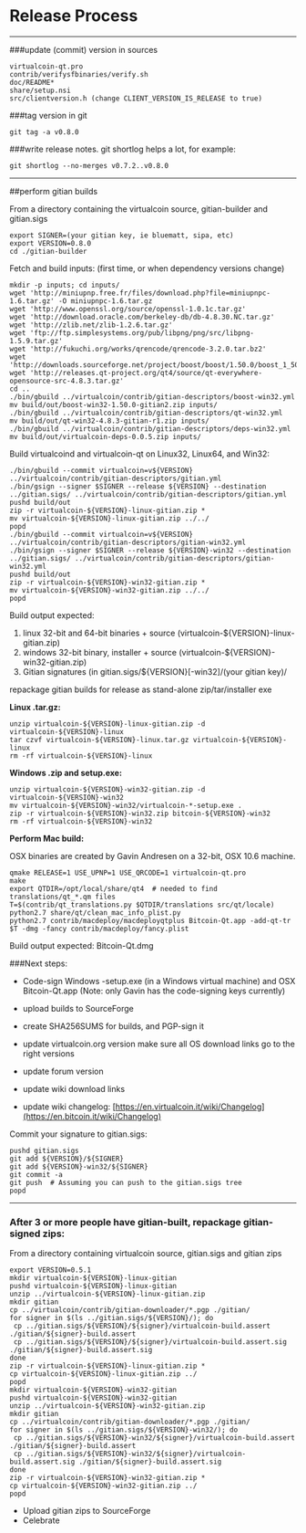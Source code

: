 Release Process
====================

* * *

###update (commit) version in sources


	virtualcoin-qt.pro
	contrib/verifysfbinaries/verify.sh
	doc/README*
	share/setup.nsi
	src/clientversion.h (change CLIENT_VERSION_IS_RELEASE to true)

###tag version in git

	git tag -a v0.8.0

###write release notes. git shortlog helps a lot, for example:

	git shortlog --no-merges v0.7.2..v0.8.0

* * *

##perform gitian builds

 From a directory containing the virtualcoin source, gitian-builder and gitian.sigs
  
	export SIGNER=(your gitian key, ie bluematt, sipa, etc)
	export VERSION=0.8.0
	cd ./gitian-builder

 Fetch and build inputs: (first time, or when dependency versions change)

	mkdir -p inputs; cd inputs/
	wget 'http://miniupnp.free.fr/files/download.php?file=miniupnpc-1.6.tar.gz' -O miniupnpc-1.6.tar.gz
	wget 'http://www.openssl.org/source/openssl-1.0.1c.tar.gz'
	wget 'http://download.oracle.com/berkeley-db/db-4.8.30.NC.tar.gz'
	wget 'http://zlib.net/zlib-1.2.6.tar.gz'
	wget 'ftp://ftp.simplesystems.org/pub/libpng/png/src/libpng-1.5.9.tar.gz'
	wget 'http://fukuchi.org/works/qrencode/qrencode-3.2.0.tar.bz2'
	wget 'http://downloads.sourceforge.net/project/boost/boost/1.50.0/boost_1_50_0.tar.bz2'
	wget 'http://releases.qt-project.org/qt4/source/qt-everywhere-opensource-src-4.8.3.tar.gz'
	cd ..
	./bin/gbuild ../virtualcoin/contrib/gitian-descriptors/boost-win32.yml
	mv build/out/boost-win32-1.50.0-gitian2.zip inputs/
	./bin/gbuild ../virtualcoin/contrib/gitian-descriptors/qt-win32.yml
	mv build/out/qt-win32-4.8.3-gitian-r1.zip inputs/
	./bin/gbuild ../virtualcoin/contrib/gitian-descriptors/deps-win32.yml
	mv build/out/virtualcoin-deps-0.0.5.zip inputs/

 Build virtualcoind and virtualcoin-qt on Linux32, Linux64, and Win32:
  
	./bin/gbuild --commit virtualcoin=v${VERSION} ../virtualcoin/contrib/gitian-descriptors/gitian.yml
	./bin/gsign --signer $SIGNER --release ${VERSION} --destination ../gitian.sigs/ ../virtualcoin/contrib/gitian-descriptors/gitian.yml
	pushd build/out
	zip -r virtualcoin-${VERSION}-linux-gitian.zip *
	mv virtualcoin-${VERSION}-linux-gitian.zip ../../
	popd
	./bin/gbuild --commit virtualcoin=v${VERSION} ../virtualcoin/contrib/gitian-descriptors/gitian-win32.yml
	./bin/gsign --signer $SIGNER --release ${VERSION}-win32 --destination ../gitian.sigs/ ../virtualcoin/contrib/gitian-descriptors/gitian-win32.yml
	pushd build/out
	zip -r virtualcoin-${VERSION}-win32-gitian.zip *
	mv virtualcoin-${VERSION}-win32-gitian.zip ../../
	popd

  Build output expected:

  1. linux 32-bit and 64-bit binaries + source (virtualcoin-${VERSION}-linux-gitian.zip)
  2. windows 32-bit binary, installer + source (virtualcoin-${VERSION}-win32-gitian.zip)
  3. Gitian signatures (in gitian.sigs/${VERSION}[-win32]/(your gitian key)/

repackage gitian builds for release as stand-alone zip/tar/installer exe

**Linux .tar.gz:**

	unzip virtualcoin-${VERSION}-linux-gitian.zip -d virtualcoin-${VERSION}-linux
	tar czvf virtualcoin-${VERSION}-linux.tar.gz virtualcoin-${VERSION}-linux
	rm -rf virtualcoin-${VERSION}-linux

**Windows .zip and setup.exe:**

	unzip virtualcoin-${VERSION}-win32-gitian.zip -d virtualcoin-${VERSION}-win32
	mv virtualcoin-${VERSION}-win32/virtualcoin-*-setup.exe .
	zip -r virtualcoin-${VERSION}-win32.zip bitcoin-${VERSION}-win32
	rm -rf virtualcoin-${VERSION}-win32

**Perform Mac build:**

  OSX binaries are created by Gavin Andresen on a 32-bit, OSX 10.6 machine.

	qmake RELEASE=1 USE_UPNP=1 USE_QRCODE=1 virtualcoin-qt.pro
	make
	export QTDIR=/opt/local/share/qt4  # needed to find translations/qt_*.qm files
	T=$(contrib/qt_translations.py $QTDIR/translations src/qt/locale)
	python2.7 share/qt/clean_mac_info_plist.py
	python2.7 contrib/macdeploy/macdeployqtplus Bitcoin-Qt.app -add-qt-tr $T -dmg -fancy contrib/macdeploy/fancy.plist

 Build output expected: Bitcoin-Qt.dmg

###Next steps:

* Code-sign Windows -setup.exe (in a Windows virtual machine) and
  OSX Bitcoin-Qt.app (Note: only Gavin has the code-signing keys currently)

* upload builds to SourceForge

* create SHA256SUMS for builds, and PGP-sign it

* update virtualcoin.org version
  make sure all OS download links go to the right versions

* update forum version

* update wiki download links

* update wiki changelog: [https://en.virtualcoin.it/wiki/Changelog](https://en.bitcoin.it/wiki/Changelog)

Commit your signature to gitian.sigs:

	pushd gitian.sigs
	git add ${VERSION}/${SIGNER}
	git add ${VERSION}-win32/${SIGNER}
	git commit -a
	git push  # Assuming you can push to the gitian.sigs tree
	popd

-------------------------------------------------------------------------

### After 3 or more people have gitian-built, repackage gitian-signed zips:

From a directory containing virtualcoin source, gitian.sigs and gitian zips

	export VERSION=0.5.1
	mkdir virtualcoin-${VERSION}-linux-gitian
	pushd virtualcoin-${VERSION}-linux-gitian
	unzip ../virtualcoin-${VERSION}-linux-gitian.zip
	mkdir gitian
	cp ../virtualcoin/contrib/gitian-downloader/*.pgp ./gitian/
	for signer in $(ls ../gitian.sigs/${VERSION}/); do
	 cp ../gitian.sigs/${VERSION}/${signer}/virtualcoin-build.assert ./gitian/${signer}-build.assert
	 cp ../gitian.sigs/${VERSION}/${signer}/virtualcoin-build.assert.sig ./gitian/${signer}-build.assert.sig
	done
	zip -r virtualcoin-${VERSION}-linux-gitian.zip *
	cp virtualcoin-${VERSION}-linux-gitian.zip ../
	popd
	mkdir virtualcoin-${VERSION}-win32-gitian
	pushd virtualcoin-${VERSION}-win32-gitian
	unzip ../virtualcoin-${VERSION}-win32-gitian.zip
	mkdir gitian
	cp ../virtualcoin/contrib/gitian-downloader/*.pgp ./gitian/
	for signer in $(ls ../gitian.sigs/${VERSION}-win32/); do
	 cp ../gitian.sigs/${VERSION}-win32/${signer}/virtualcoin-build.assert ./gitian/${signer}-build.assert
	 cp ../gitian.sigs/${VERSION}-win32/${signer}/virtualcoin-build.assert.sig ./gitian/${signer}-build.assert.sig
	done
	zip -r virtualcoin-${VERSION}-win32-gitian.zip *
	cp virtualcoin-${VERSION}-win32-gitian.zip ../
	popd

- Upload gitian zips to SourceForge
- Celebrate 
